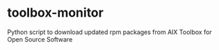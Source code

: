 # toolbox-monitor
Python script to download updated rpm packages from AIX Toolbox for Open Source Software
